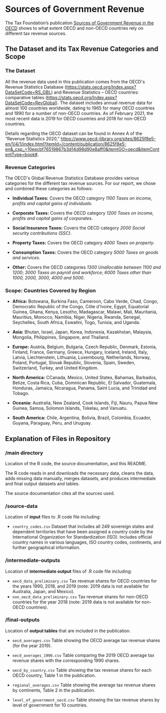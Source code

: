 # Sources of Government Revenue

The Tax Foundation’s publication [Sources of Government Revenue in the OECD](https://taxfoundation.org/publications/sources-of-government-revenue-in-the-oecd/) shows to what extent OECD and non-OECD countries rely on different tax revenue sources.

## The Dataset and its Tax Revenue Categories and Scope

### The Dataset
All the revenue data used in this publication comes from the OECD's Revenue Statistics Database (https://stats.oecd.org/Index.aspx?DataSetCode=RS_GBL) and Revenue Statistics – OECD countries: comparative tables (https://stats.oecd.org/Index.aspx?DataSetCode=RevGlobal). The dataset includes annual revenue data for almost 100 countries worldwide, dating to 1965 for many OECD countries and 1990 for a number of non-OECD countries. As of February 2021, the most recent data is 2019 for OECD countries and 2018 for non-OECD countries.

Details regarding the OECD dataset can be found in Annex A of the “Revenue Statistics 2020,” https://www.oecd-ilibrary.org/sites/8625f8e5-en/1/4/1/index.html?itemId=/content/publication/8625f8e5-en&_csp_=10eecbf76519867b3d14d98d90e8aff0&itemIGO=oecd&itemContentType=book#.

### Revenue Categories
The OECD's Global Revenue Statistics Database provides various categories for the different tax revenue sources. For our report, we chose and combined these categories as follows:

* **Individual Taxes:** Covers the OECD category *1100 Taxes on income, profits and capital gains of individuals*.

* **Corporate Taxes:** Covers the OECD category *1200 Taxes on income, profits and capital gains of corporates*.

* **Social Insurance Taxes:** Covers the OECD category *2000 Social security contributions (SSC)*.

* **Property Taxes:** Covers the OECD category *4000 Taxes on property*.

* **Consumption Taxes:** Covers the OECD category *5000 Taxes on goods and services*.

* **Other:** Covers the OECD categories *1300 Unallocable between 1100 and 1200*; *3000 Taxes on payroll and workforce*; *6000 Taxes other than 1000, 2000, 3000, 4000 and 5000*.

### Scope: Countries Covered by Region

* **Africa:** Botswana, Burkina Faso, Cameroon, Cabo Verde, Chad, Congo, Democratic Republic of the Congo, Côte d'Ivoire, Egypt, Equatorial Guinea, Ghana, Kenya, Lesotho, Madagascar, Malawi, Mali, Mauritania, Mauritius, Morocco, Namibia, Niger, Nigeria, Rwanda, Senegal, Seychelles, South Africa, Eswatini, Togo, Tunisia, and Uganda.

* **Asia:** Bhutan, Israel, Japan, Korea, Indonesia, Kazakhstan, Malaysia, Mongolia, Philippines, Singapore, and Thailand.

* **Europe:** Austria, Belgium, Bulgaria, Czech Republic, Denmark, Estonia, Finland, France, Germany, Greece, Hungary, Iceland, Ireland, Italy, Latvia, Liechtenstein, Lithuania, Luxembourg, Netherlands, Norway, Poland, Portugal, Slovak Republic, Slovenia, Spain, Sweden, Switzerland, Turkey, and United Kingdom.

* **North America:** CCanada, Mexico, United States, Bahamas, Barbados, Belize, Costa Rica, Cuba, Dominican Republic, El Salvador, Guatemala, Honduras, Jamaica, Nicaragua, Panama, Saint Lucia, and Trinidad and Tobago.

* **Oceania:** Australia, New Zealand, Cook Islands, Fiji, Nauru, Papua New Guinea, Samoa, Solomon Islands, Tokelau, and Vanuatu.

* **South America:**  Chile, Argentina, Bolivia, Brazil, Colombia, Ecuador, Guyana, Paraguay, Peru, and Uruguay.



## Explanation of Files in Repository

### /main directory

Location of the R code, the source documentation, and this README.

The R code reads in and downloads the necessary data, cleans the data, adds missing data manually, merges datasets, and produces intermediate and final output datasets and tables.

The source documentation cites all the sources used.

### /source-data

Location of **input** files to .R code file including:

- `country_codes.csv` Dataset that includes all 249 sovereign states and dependent territories that have been assigned a country code by the International Organization for Standardization (ISO). Includes official country names in various languages, ISO country codes, continents, and further geographical information.

### /intermediate-outputs

Location of **intermediate output** files of .R code file including:

- `oecd_data_preliminary.csv` Tax revenue shares for OECD countries for the years 1990, 2018, and 2019 (note: 2019 data is not available for Australia, Japan, and Mexico).
- `non_oecd_data_preliminary.csv` Tax revenue shares for non-OECD countries for the year 2018 (note: 2019 data is not available for non-OECD countries).


### /final-outputs
Location of **output tables** that are included in the publication.

- `oecd_averages.csv` Table showing the OECD average tax revenue shares (for the year 2019).

- `oecd_averages_1990.csv` Table comparing the 2019 OECD average tax revenue shares with the corresponding 1990 shares.

- `oecd_by_country.csv` Table showing the tax revenue shares for each OECD country, Table 1 in the publication.

- `regional_averages.csv` Table showing the average tax revenue shares by continents, Table 2 in the publication.

- `level_of_government_oecd.csv` Table showing the tax revenue shares by level of government for 10 countries.